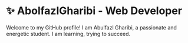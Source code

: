 # ✨ AbolfazlGharibi - Web Developer 

Welcome to my GitHub profile! I am Abulfazl Gharibi, a passionate and energetic student. 
I am learning, trying to succeed.

